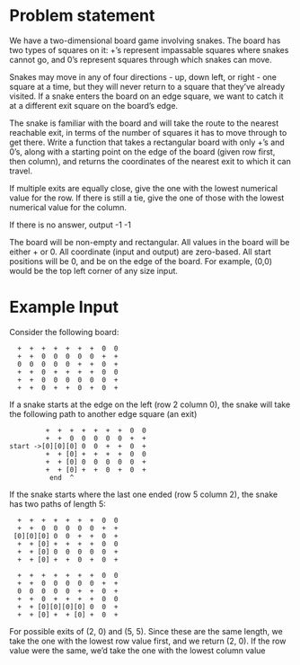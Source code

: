 # Problem statement

We have a two-dimensional board game involving snakes.
The board has two types of squares on it: +’s represent
impassable squares where snakes cannot go, and 0’s
represent squares through which snakes can move.

Snakes may move in any of four directions - up, down
left, or right - one square at a time, but they will
never return to a square that they’ve already visited.
If a snake enters the board on an edge square, we want
to catch it at a different exit square on the board’s
edge.

The snake is familiar with the board and will take the
route to the nearest reachable exit, in terms of the
number of squares it has to move through to get there.
Write a function that takes a rectangular board with
only +’s and 0’s, along with a starting point on the
edge of the board (given row first, then column), and
returns the coordinates of the nearest exit to which it
can travel.

If multiple exits are equally close, give the one with
the lowest numerical value for the row. If there is
still a tie, give the one of those with the lowest
numerical value for the column.

If there is no answer, output -1 -1

The board will be non-empty and rectangular. All values
in the board will be either + or 0. All coordinate
(input and output) are zero-based. All start positions
will be 0, and be on the edge of the board. For example,
(0,0) would be the top left corner of any size input.

# Example Input

Consider the following board:

```
  +  +  +  +  +  +  +  0  0
  +  +  0  0  0  0  0  +  +
  0  0  0  0  0  +  +  0  +
  +  +  0  +  +  +  +  0  0
  +  +  0  0  0  0  0  0  +
  +  +  0  +  +  0  +  0  +
```

If a snake starts at the edge on the left (row 2 column 0), the snake will take the following path to another edge square (an exit)

```
         +  +  +  +  +  +  +  0  0
         +  +  0  0  0  0  0  +  +
start ->[0][0][0] 0  0  +  +  0  +
         +  + [0] +  +  +  +  0  0
         +  + [0] 0  0  0  0  0  +
         +  + [0] +  +  0  +  0  +
          end  ^
```

If the snake starts where the last one ended (row 5 column 2), the snake has two paths of length 5:

```
  +  +  +  +  +  +  +  0  0
  +  +  0  0  0  0  0  +  +
 [0][0][0] 0  0  +  +  0  +
  +  + [0] +  +  +  +  0  0
  +  + [0] 0  0  0  0  0  +
  +  + [0] +  +  0  +  0  +

  +  +  +  +  +  +  +  0  0
  +  +  0  0  0  0  0  +  +
  0  0  0  0  0  +  +  0  +
  +  +  0  +  +  +  +  0  0
  +  + [0][0][0][0] 0  0  +
  +  + [0] +  + [0] +  0  +
```

For possible exits of (2, 0) and (5, 5). Since these are the same length, we take the one with the lowest row value first, and we return (2, 0). If the row value were the same, we’d take the one with the lowest column value
